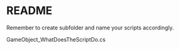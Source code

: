 # README
Remember to create subfolder and name your scripts accordingly.

GameObject_WhatDoesTheScriptDo.cs